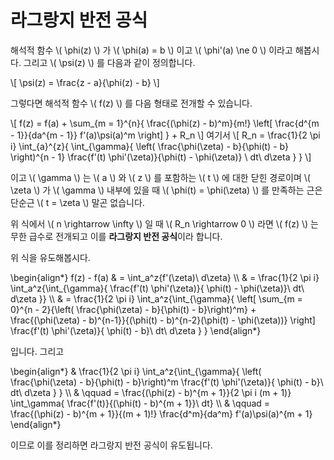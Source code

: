 # 라그랑지 반전 공식

해석적 함수 \\( \phi(z) \\) 가 \\( \phi(a) = b \\) 이고 \\( \phi'(a) \ne 0 \\)
이라고 해봅시다. 그리고 \\( \psi(z) \\) 를 다음과 같이 정의합니다.

\\[ \psi(z) = \frac{z - a}{\phi(z) - b} \\]

그렇다면 해석적 함수 \\( f(z) \\) 를 다음 형태로 전개할 수 있습니다.

\\[
  f(z) = f(a) + \sum_{m = 1}^{n}{ \frac{(\phi(z) - b)^m}{m!} \left[ \frac{d^{m - 1}}{da^{m - 1}} f'(a)\psi(a)^m \right] } + R_n
\\]
여기서
\\[
  R_n = \frac{1}{2 \pi i} \int_{a}^{z}{ \int_{\gamma}{
    \left( \frac{\phi(\zeta) - b}{\phi(t) - b} \right)^{n - 1}
    \frac{f'(t) \phi'(\zeta)}{\phi(t) - \phi(\zeta)} \ dt\ d\zeta
  } }
\\]

이고 \\( \gamma \\) 는 \\( a \\) 와 \\( z \\) 를 포함하는 \\( t \\) 에 대한
닫힌 경로이며 \\( \zeta \\) 가 \\( \gamma \\) 내부에 있을 때 \\( \phi(t)
= \phi(\zeta) \\) 를 만족하는 근은 단순근 \\( t = \zeta \\) 말곤 없습니다.

위 식에서 \\( n \rightarrow \infty \\) 일 때 \\( R_n \rightarrow 0 \\) 라면
\\( f(z) \\) 는 무한 급수로 전개되고 이를 **라그랑지 반전 공식**이라 합니다.

위 식을 유도해봅시다.

\\begin{align*}
f(z) - f(a)
& = \int_a^z{f'(\zeta)\ d\zeta} \\\\
& = \frac{1}{2 \pi i} \int_a^z{\int_{\gamma}{ \frac{f'(t) \phi'(\zeta)}{
    \phi(t) - \phi(\zeta)}\ dt\ d\zeta }} \\\\
& = \frac{1}{2 \pi i} \int_a^z{\int_{\gamma}{
      \left[ \sum_{m = 0}^{n - 2}{\left( \frac{\phi(\zeta) - b}{\phi(t) - b}\right)^m} + \frac{(\phi(\zeta) - b)^{n-1}}{(\phi(t) - b)^{n-2}(\phi(t) - \phi(\zeta))} \right]
      \frac{f'(t) \phi'(\zeta)}{ \phi(t) - b}\ dt\ d\zeta }
    }
\\end{align*}

입니다. 그리고

\\begin{align*}
& \frac{1}{2 \pi i} \int_a^z{\int_{\gamma}{
  \left( \frac{\phi(\zeta) - b}{\phi(t) - b}\right)^m
  \frac{f'(t) \phi'(\zeta)}{ \phi(t) - b}\ dt\ d\zeta }
} \\\\
& \qquad = \frac{(\phi(z) - b)^{m + 1}}{2 \pi i (m + 1)} \int_\gamma{
\frac{f'(t)}{(\phi(t) - b)^{m + 1}}\ dt} \\\\
& \qquad = \frac{(\phi(z) - b)^{m + 1}}{(m + 1)!} \frac{d^m}{da^m} f'(a)\psi(a)^{m + 1}
\\end{align*}

이므로 이를 정리하면 라그랑지 반전 공식이 유도됩니다.
